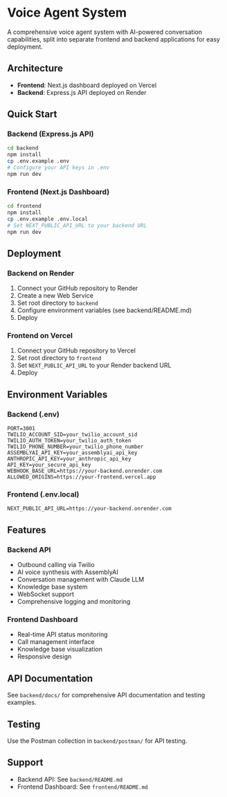 # Voice Agent System

A comprehensive voice agent system with AI-powered conversation capabilities, split into separate frontend and backend applications for easy deployment.

## Architecture

- **Frontend**: Next.js dashboard deployed on Vercel
- **Backend**: Express.js API deployed on Render

## Quick Start

### Backend (Express.js API)
```bash
cd backend
npm install
cp .env.example .env
# Configure your API keys in .env
npm run dev
```

### Frontend (Next.js Dashboard)
```bash
cd frontend
npm install
cp .env.example .env.local
# Set NEXT_PUBLIC_API_URL to your backend URL
npm run dev
```

## Deployment

### Backend on Render
1. Connect your GitHub repository to Render
2. Create a new Web Service
3. Set root directory to `backend`
4. Configure environment variables (see backend/README.md)
5. Deploy

### Frontend on Vercel
1. Connect your GitHub repository to Vercel
2. Set root directory to `frontend`
3. Set `NEXT_PUBLIC_API_URL` to your Render backend URL
4. Deploy

## Environment Variables

### Backend (.env)
```env
PORT=3001
TWILIO_ACCOUNT_SID=your_twilio_account_sid
TWILIO_AUTH_TOKEN=your_twilio_auth_token
TWILIO_PHONE_NUMBER=your_twilio_phone_number
ASSEMBLYAI_API_KEY=your_assemblyai_api_key
ANTHROPIC_API_KEY=your_anthropic_api_key
API_KEY=your_secure_api_key
WEBHOOK_BASE_URL=https://your-backend.onrender.com
ALLOWED_ORIGINS=https://your-frontend.vercel.app
```

### Frontend (.env.local)
```env
NEXT_PUBLIC_API_URL=https://your-backend.onrender.com
```

## Features

### Backend API
- Outbound calling via Twilio
- AI voice synthesis with AssemblyAI
- Conversation management with Claude LLM
- Knowledge base system
- WebSocket support
- Comprehensive logging and monitoring

### Frontend Dashboard
- Real-time API status monitoring
- Call management interface
- Knowledge base visualization
- Responsive design

## API Documentation

See `backend/docs/` for comprehensive API documentation and testing examples.

## Testing

Use the Postman collection in `backend/postman/` for API testing.

## Support

- Backend API: See `backend/README.md`
- Frontend Dashboard: See `frontend/README.md`